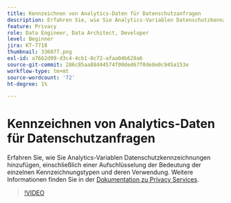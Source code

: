 ```yaml
---
title: Kennzeichnen von Analytics-Daten für Datenschutzanfragen
description: Erfahren Sie, wie Sie Analytics-Variablen Datenschutzkennzeichnungen hinzufügen, einschließlich einer Aufschlüsselung der Bedeutung der einzelnen Kennzeichnungstypen und deren Verwendung.
feature: Privacy
role: Data Engineer, Data Architect, Developer
level: Beginner
jira: KT-7718
thumbnail: 336077.png
exl-id: a7662d99-d3c4-4cb1-8c72-afaa04b628a6
source-git-commit: 286c85aa88d44574f00ded67f0de8e0c945a153e
workflow-type: tm+mt
source-wordcount: '72'
ht-degree: 1%

---
```


# Kennzeichnen von Analytics-Daten für Datenschutzanfragen

Erfahren Sie, wie Sie Analytics-Variablen Datenschutzkennzeichnungen hinzufügen, einschließlich einer Aufschlüsselung der Bedeutung der einzelnen Kennzeichnungstypen und deren Verwendung. Weitere Informationen finden Sie in der [Dokumentation zu Privacy Services](https://experienceleague.adobe.com/docs/experience-platform/privacy/home.html?lang=de).

>[!VIDEO](https://video.tv.adobe.com/v/3450671?captions=ger&learn=on&enablevpops)
